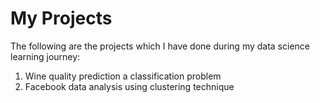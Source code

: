 # My Projects

The following are the projects which I have done during my data science learning journey:
1. Wine quality prediction a classification problem
2. Facebook data analysis using clustering technique
